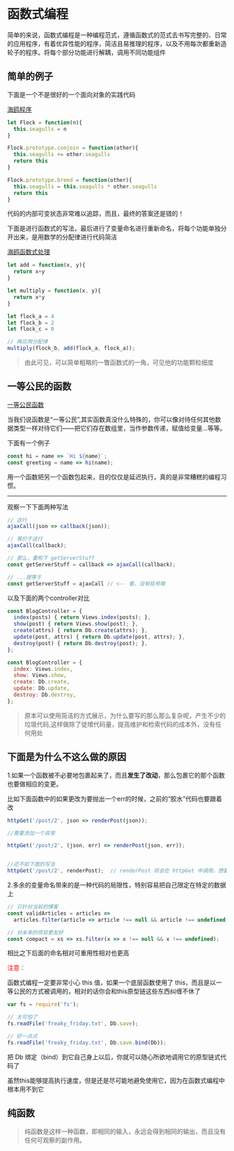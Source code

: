 # 函数式编程

简单的来说，函数式编程是一种编程范式，遵循函数式的范式去书写完整的、日常的应用程序，有着优异性能的程序，简洁且易推理的程序，以及不用每次都重新造轮子的程序。将每个部分功能进行解耦，调用不同功能组件


## 简单的例子


下面是一个不是很好的一个面向对象的实践代码

[海鸥程序](src/seagull.js)

```js
let Flock = function(n){
  this.seagulls = n
}

Flock.prototype.conjoin = function(other){
  this.seagulls += other.seagulls
  return this
}

Flock.prototype.breed = function(other){
  this.seagulls = this.seagulls * other.seagulls
  return this
}
```

代码的内部可变状态非常难以追踪，而且，最终的答案还是错的！

下面是进行函数式的写法，最后进行了变量命名进行重新命名，将每个功能单独分开出来，是用数学的分配律进行代码简洁

[海鸥函数式处理](src/seagull1.js)

```js
let add = function(x, y){
  return x+y
}

let multiply = function(x, y){
  return x*y
}

let flock_a = 4
let flock_b = 2
let flock_c = 0

// 再应用分配律
multiply(flock_b, add(flock_a, flock_a));
```

<blockquote>由此可见，可以简单粗略的一瞥函数式的一角，可见他的功能颗粒细度</blockquote>

## 一等公民的函数

[一等公民函数](src/citizen.js)

当我们说函数是“一等公民”,其实函数真没什么特殊的，你可以像对待任何其他数据类型一样对待它们——把它们存在数组里，当作参数传递，赋值给变量...等等。

下面有一个例子


```js
const hi = name => `Hi ${name}`;
const greeting = name => hi(name);
```


用一个函数把另一个函数包起来，目的仅仅是延迟执行，真的是非常糟糕的编程习惯。

---

观察一下下面两种写法
```js
// 这行
ajaxCall(json => callback(json));

// 等价于这行
ajaxCall(callback);

// 那么，重构下 getServerStuff
const getServerStuff = callback => ajaxCall(callback);

// ...就等于
const getServerStuff = ajaxCall // <-- 看，没有括号哦
```

以及下面的两个controller对比

```js
const BlogController = {
  index(posts) { return Views.index(posts); },
  show(post) { return Views.show(post); },
  create(attrs) { return Db.create(attrs); },
  update(post, attrs) { return Db.update(post, attrs); },
  destroy(post) { return Db.destroy(post); },
};

const BlogController = {
  index: Views.index,
  show: Views.show,
  create: Db.create,
  update: Db.update,
  destroy: Db.destroy,
};
```

<blockquote>原本可以使用简洁的方式展示，为什么要写的那么那么复杂呢，产生不少的垃圾代码,这样做除了徒增代码量，提高维护和检索代码的成本外，没有任何用处</blockquote>


下面是为什么不这么做的原因
---

1.如果一个函数被不必要地包裹起来了，而且**发生了改动**，那么包裹它的那个函数也要做相应的变更。

比如下面函数中的如果更改为要抛出一个err的时候，之前的“胶水”代码也要跟着改

```js
httpGet('/post/2', json => renderPost(json));

//需要添加一个异常

httpGet('/post/2', (json, err) => renderPost(json, err));


//还不如下面的写法
httpGet('/post/2', renderPost);  // renderPost 将会在 httpGet 中调用，想要多少参数都行
```


2.多余的变量命名带来的是一种代码的局限性，特别容易把自己限定在特定的数据上

```js
// 只针对当前的博客
const validArticles = articles =>
  articles.filter(article => article !== null && article !== undefined),

// 对未来的项目更友好
const compact = xs => xs.filter(x => x !== null && x !== undefined);
```
相比之下后面的命名相对可重用性相对也更高


<p style="color:red;">注意：</p>

函数式编程一定要非常小心 this 值，如果一个底层函数使用了 this，而且是以一等公民的方式被调用的，相对的话你会和this原型链这些东西纠缠不休了


```js
var fs = require('fs');

// 太可怕了
fs.readFile('freaky_friday.txt', Db.save);

// 好一点点
fs.readFile('freaky_friday.txt', Db.save.bind(Db));
```
把 Db 绑定（bind）到它自己身上以后，你就可以随心所欲地调用它的原型链式代码了


虽然this能够提高执行速度，但是还是尽可能地避免使用它，因为在函数式编程中根本用不到它


## 纯函数

<blockquote>
  纯函数是这样一种函数，即相同的输入，永远会得到相同的输出，而且没有任何可观察的副作用。
</blockquote>